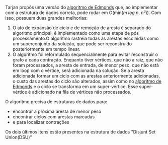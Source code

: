 Tarjan propôs uma versão do  [algoritmo de Edmonds](obsidian://open?vault=Artigo_Grafos&file=2.Edmonds%E2%80%99%20Arborescence%20Algorithm%2F2.1.Edmonds'%20Original%20Version) que, ao implementar com a estrutura de dados correta, pode rodar em O(min(*m log n*, *n²*)). Com isso, possuem duas grandes melhorias:
1. O ato de expansão de ciclo e de remoção de aresta é separado do algoritmo principal, é implementado como uma etapa de pós processamento.O algoritmo rastreia todas as arestas escolhidas como um superconjunto da solução, que pode ser reconstruído posteriormente em tempo linear.
2. O algoritmo foi reformulado sequencialmente para evitar reconstruir o grafo a cada contração. Enquanto tiver vértices, que não a raiz, que não foram processados, a aresta de entrada, de menor peso, que não está em loop com o vértice, será adicionada na solução. Se a aresta adicionada formar um ciclo com as arestas anteriormente adicionadas, o custo das arestas do ciclo são alterados, assim como no  [algoritmo de Edmonds](obsidian://open?vault=Artigo_Grafos&file=2.Edmonds%E2%80%99%20Arborescence%20Algorithm%2F2.1.Edmonds'%20Original%20Version) e o ciclo se transforma em um super-vértice. Esse super-vértice é adicionado na fila de vértices não processados.


O algoritmo precisa de estruturas de dados para:
* encontrar a próxima aresta de menor peso
* encontrar ciclos com arestas marcadas
* e para localizar contrações

Os dois últimos itens estão presentes na estrutura de dados "Disjunt Set Union(DSU)"
